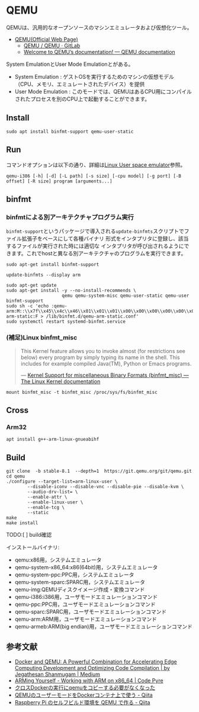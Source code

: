 # QEMU
QEMUは、汎用的なオープンソースのマシンエミュレータおよび仮想化ツール。

- [QEMU(Official Web Page)](https://www.qemu.org/)
    - [QEMU / QEMU · GitLab](https://gitlab.com/qemu-project/qemu)
    - [Welcome to QEMU’s documentation! — QEMU documentation](https://www.qemu.org/docs/master/)

System EmulationとUser Mode Emulationとがある。

- System Emulation : ゲストOSを実行するためのマシンの仮想モデル（CPU、メモリ、エミュレートされたデバイス）を提供
- User Mode Emulation : このモードでは、QEMUはあるCPU用にコンパイルされたプロセスを別のCPU上で起動することができます。

## Install

```shell title="User mode emulation"
sudo apt install binfmt-support qemu-user-static
```

## Run

コマンドオプションは以下の通り、詳細は[Linux User space emulator](https://www.qemu.org/docs/master/user/main.html#linux-user-space-emulator)参照。

```shell
qemu-i386 [-h] [-d] [-L path] [-s size] [-cpu model] [-g port] [-B offset] [-R size] program [arguments...]
```

## binfmt
### binfmtによる別アーキテクチャプログラム実行
`binfmt-support`というパッケージで導入される`update-binfmts`スクリプトでファイル拡張子をベースにして各種バイナリ 形式をインタプリタに登録し、該当するファイルが実行された時には適切な インタプリタが呼び出されるようにできます。これでhostと異なる別アーキテクチャのプログラムを実行できます。

```shell
sudo apt-get install binfmt-support
```

```shell title="armエミュレータの状態"
update-binfmts --display arm
```

```shell title="インストールからsystemd-binfmt.service設定まで"
sudo apt-get update
sudo apt-get install -y --no-install-recommends \
                     qemu qemu-system-misc qemu-user-static qemu-user binfmt-support
sudo sh -c 'echo :qemu-arm:M::\\x7f\\x45\\x4c\\x46\\x01\\x01\\x01\\x00\\x00\\x00\\x00\\x00\\x00\\x00\\x00\\x00\\x02\\x00\\x28\\x00:\\xff\\xff\\xff\\xff\\xff\\xff\\xff\\x00\\x00\\x00\\x00\\x00\\x00\\x00\\x00\\x00\\xfe\\xff\\xff\\xff:/usr/bin/qemu-arm-static:F > /lib/binfmt.d/qemu-arm-static.conf'
sudo systemctl restart systemd-binfmt.service
```


### (補足)Linux binfmt_misc

> This Kernel feature allows you to invoke almost (for restrictions see below) every program by simply typing its name in the shell. This includes for example compiled Java(TM), Python or Emacs programs.
>
> — [Kernel Support for miscellaneous Binary Formats (binfmt\_misc) — The Linux Kernel documentation](https://docs.kernel.org/admin-guide/binfmt-misc.html)

```shell
mount binfmt_misc -t binfmt_misc /proc/sys/fs/binfmt_misc
```

## Cross

### Arm32

```shell
apt install g++-arm-linux-gnueabihf
```

## Build

```shell
git clone  -b stable-8.1  --depth=1  https://git.qemu.org/git/qemu.git
cd qemu
./configure --target-list=arm-linux-user \
        --disable-iconv --disable-vnc --disable-pie --disable-kvm \
        --audio-drv-list= \
        --enable-attr \
        --enable-linux-user \
        --enable-tcg \
        --static
make
make install
```
TODO:[ ] build確認

インストールバイナリ:
- qemu:x86用，システムエミュレータ
- qemu-system-x86_64:x86(64bit)用，システムエミュレータ
- qemu-system-ppc:PPC用，システムエミュレータ
- qemu-system-sparc:SPARC用，システムエミュレータ
- qemu-img:QEMUディスクイメージ作成・変換コマンド
- qemu-i386:i386用，ユーザモードエミュレーションコマンド
- qemu-ppc:PPC用，ユーザモードエミュレーションコマンド
- qemu-sparc:SPARC用，ユーザモードエミュレーションコマンド
- qemu-arm:ARM用，ユーザモードエミュレーションコマンド
- qemu-armeb:ARM(big endian)用，ユーザモードエミュレーションコマンド

## 参考文献

- [Docker and QEMU: A Powerful Combination for Accelerating Edge Computing Development and Optimizing Code Compilation | by Jegathesan Shanmugam | Medium](https://medium.com/@nullbyte.in/docker-and-qemu-a-powerful-combination-for-accelerating-edge-computing-development-and-optimizing-42da00259a02)
- [ARMing Yourself - Working with ARM on x86\_64 | Code Pyre](https://codepyre.com/2019/12/arming-yourself/)
- [クロスDockerの実行にqemuをコピーする必要がなくなった](https://zenn.dev/tetsu_koba/articles/b9545eb0231d7e)
- [QEMUのユーザーモードをDockerコンテナ上で使う - Qiita](https://qiita.com/FGtatsuro/items/c5dd8fdb028fe8948c2e)
- [Raspberry Pi のセルフビルド環境を QEMU で作る - Qiita](https://qiita.com/autch/items/c8c9cdc7b8e5821e81a4)